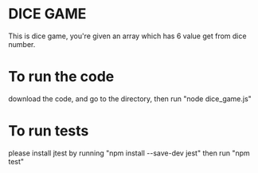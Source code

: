 # DICE GAME
This is dice game, you're given an array which has 6 value get from dice number.

# To run the code
download the code, and go to the directory, then run "node dice_game.js"

# To run tests
please install jtest by running "npm install --save-dev jest"
then run "npm test"